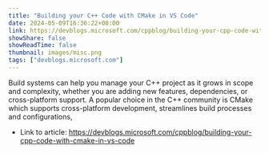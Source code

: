 ```yaml
---
title: "Building your C++ Code with CMake in VS Code"
date: 2024-05-09T16:36:22+00:00
link: https://devblogs.microsoft.com/cppblog/building-your-cpp-code-with-cmake-in-vs-code
showShare: false
showReadTime: false
thumbnail: images/misc.png
tags: ["devblogs.microsoft.com"]
---
```

Build systems can help you manage your C++ project as it grows in scope and complexity, whether you are adding new features, dependencies, or cross-platform support. A popular choice in the C++ community is CMake which supports cross-platform development, streamlines build processes and configurations,

- Link to article: https://devblogs.microsoft.com/cppblog/building-your-cpp-code-with-cmake-in-vs-code
